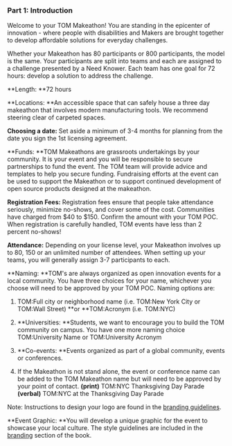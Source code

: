 ### Part 1: **Introduction**

Welcome to your TOM Makeathon! You are standing in the epicenter of innovation - where people with disabilities and Makers are brought together to develop affordable solutions for everyday challenges.

Whether your Makeathon has 80 participants or 800 participants, the model is the same. Your participants are split into teams and each are assigned to a challenge presented by a Need Knower. Each team has one goal for 72 hours: develop a solution to address the challenge.

**Length: **72 hours

**Locations: **An accessible space that can safely house a three day makeathon that involves modern manufacturing tools. We recommend steering clear of carpeted spaces.

**Choosing a date:** Set aside a minimum of 3-4 months for planning from the date you sign the 1st licensing agreement.

**Funds: **TOM Makeathons are grassroots undertakings by your community. It is your event and you will be responsible to secure partnerships to fund the event. The TOM team will provide advice and templates to help you secure funding. Fundraising efforts at the event can be used to support the Makeathon or to support continued development of open source products designed at the makeathon.

**Registration Fees:** Registration fees ensure that people take attendance seriously, minimize no-shows, and cover some of the cost. Communities have charged from $40 to $150. Confirm the amount with your TOM POC. When registration is carefully handled, TOM events have less than 2 percent no-shows!

**Attendance:** Depending on your license level, your Makeathon involves up to 80, 150 or an unlimited number of attendees. When setting up your teams, you will generally assign 3-7 participants to each.

**Naming: **TOM's are always organized as open innovation events for a local community. You have three choices for your name, whichever you choose will need to be approved by your TOM POC. Naming options are:

1. TOM:Full city or neighborhood name  (i.e. TOM:New York City or TOM:Wall Street) **or **TOM:Acronym (i.e. TOM:NYC)

2. **Universities: **Students, we want to encourage you to build the TOM community on campus. You have one more naming choice TOM:University Name or TOM:University Acronym

3. **Co-events: **Events organized as part of a global community, events or conferences.

4. If the Makeathon is not stand alone, the event or conference name can be added to the TOM Makeathon name but will need to be approved by your point of contact.
    **(print)** TOM:NYC Thanksgiving Day Parade
    **(verbal)** TOM:NYC at the Thanksgiving Day Parade

Note: Instructions to design your logo are found in the [branding guidelines](#heading=h.sz8m7ztcu0hv).

**Event Graphic: **You will develop a unique graphic for the event to showcase your local culture. The style guidelines are included in the [branding](#heading=h.sz8m7ztcu0hv) section of the book.
